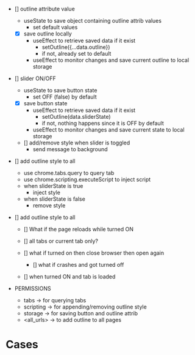 - [] outline attribute value
    - useState to save object containing outline attrib values
        - set default values
    - [x] save outline locally
        - useEffect to retrieve saved data if it exist
            - setOutline({...data.outline})
            - if not, already set to default
        - useEffect to monitor changes and save current outline to local storage
- [] slider ON/OFF
    - useState to save button state
        - set OFF (false) by default
    - [x] save button state
        - useEffect to retrieve saved data if it exist
            - setOutline(data.sliderState)
            - if not, nothing happens since it is OFF by default
        - useEffect to monitor changes and save current state to local storage
    - [] add/remove style when slider is toggled
        - send message to background
- [] add outline style to all
    - use chrome.tabs.query to query tab
    - use chrome.scripting.executeScript to inject script
    - when sliderState is true
        - inject style
    - when sliderState is false
        - remove style
    
        
- [] add outline style to all
    - [] What if the page reloads while turned ON
    
    - [] all tabs or current tab only?
    - [] what if turned on then close browser then open again
        - [] what if crashes and got turned off
    - [] when turned ON and tab is loaded

- PERMISSIONS
    - tabs -> for querying tabs
    - scripting -> for appending/removing outline style
    - storage -> for saving button and outline attrib 
    - <all_urls> -> to add outline to all pages

# Cases
